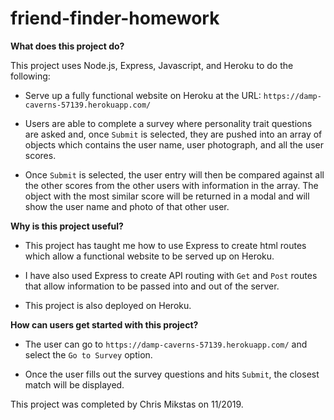 # friend-finder-homework

**What does this project do?**

This project uses Node.js, Express, Javascript, and Heroku to do the following:

* Serve up a fully functional website on Heroku at the URL: `https://damp-caverns-57139.herokuapp.com/`

* Users are able to complete a survey where personality trait questions are asked and, once `Submit` is selected, they are pushed into an array of objects which contains the user name, user photograph, and all the user scores.

* Once `Submit` is selected, the user entry will then be compared against all the other scores from the other users with information in the array. The object with the most similar score will be returned in a modal and will show the user name and photo of that other user.

**Why is this project useful?**

* This project has taught me how to use Express to create html routes which allow a functional website to be served up on Heroku.

* I have also used Express to create API routing with `Get` and `Post` routes that allow information to be passed into and out of the server.

* This project is also deployed on Heroku.

**How can users get started with this project?**

* The user can go to `https://damp-caverns-57139.herokuapp.com/` and select the `Go to Survey` option.

* Once the user fills out the survey questions and hits `Submit`, the closest match will be displayed.

This project was completed by Chris Mikstas on 11/2019.